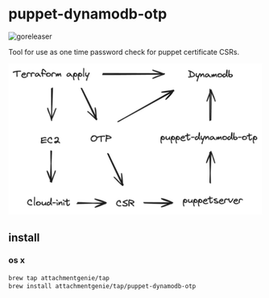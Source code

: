 # puppet-dynamodb-otp

![goreleaser](https://github.com/attachmentgenie/puppet-dynamodb-otp/actions/workflows/publish.yml/badge.svg)

Tool for use as one time password check for puppet certificate CSRs.

![puppet-dynamodb-otp](puppet-dynamodb-otp.png)

## install

### os x

    brew tap attachmentgenie/tap
    brew install attachmentgenie/tap/puppet-dynamodb-otp
